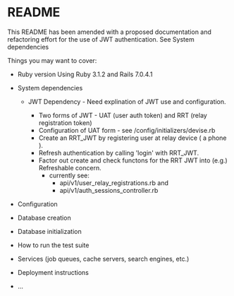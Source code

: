 # README

This README has been amended with a proposed documentation and refactoring
effort for the use of JWT authentication.  See System dependencies <TBD>

Things you may want to cover:

* Ruby version  Using Ruby 3.1.2 and Rails 7.0.4.1

* System dependencies
  - JWT Dependency -  <TBD> Need explination of JWT use and configuration.
    - Two forms of JWT - UAT (user auth token) and RRT (relay registration token)
    - Configuration of UAT form - see /config/initializers/devise.rb 
    - Create an RRT_JWT by registering user at relay device ( a phone ).
    - Refresh authentication by calling 'login' with RRT_JWT.
    - Factor out create and check functons for the RRT JWT into (e.g.) Refreshable concern.
      - currently see:
        -  api/v1/user_relay_registrations.rb and 
        -  api/v1/auth_sessions_controller.rb

* Configuration

* Database creation

* Database initialization

* How to run the test suite

* Services (job queues, cache servers, search engines, etc.)

* Deployment instructions

* ...
